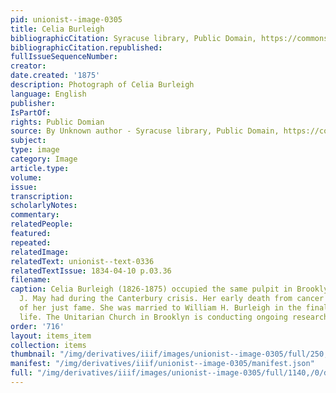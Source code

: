 ```yaml
---
pid: unionist--image-0305
title: Celia Burleigh
bibliographicCitation: Syracuse library, Public Domain, https://commons.wikimedia.org/w/index.php?curid=65855300
bibliographicCitation.republished: 
fullIssueSequenceNumber: 
creator: 
date.created: '1875'
description: Photograph of Celia Burleigh
language: English
publisher: 
IsPartOf: 
rights: Public Domian
source: By Unknown author - Syracuse library, Public Domain, https://commons.wikimedia.org/w/index.php?curid=65855300
subject: 
type: image
category: Image
article.type: 
volume: 
issue: 
transcription: 
scholarlyNotes: 
commentary: 
relatedPeople: 
featured: 
repeated: 
relatedImage: 
relatedText: unionist--text-0336
relatedTextIssue: 1834-04-10 p.03.36
filename: 
caption: Celia Burleigh (1826-1875) occupied the same pulpit in Brooklyn (CT) as Samuel
  J. May had during the Canterbury crisis. Her early death from cancer deprived her
  of her just fame. She was married to William H. Burleigh in the final years of his
  life. The Unitarian Church in Brooklyn is conducting ongoing research into her life.
order: '716'
layout: items_item
collection: items
thumbnail: "/img/derivatives/iiif/images/unionist--image-0305/full/250,/0/default.jpg"
manifest: "/img/derivatives/iiif/unionist--image-0305/manifest.json"
full: "/img/derivatives/iiif/images/unionist--image-0305/full/1140,/0/default.jpg"
---
```

